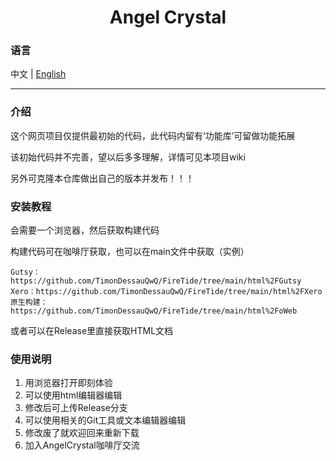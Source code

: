 <h1 align="center">Angel Crystal</h1>

### 语言

中文 | [English](./README.en.md)

----

### 介绍

这个网页项目仅提供最初始的代码，此代码内留有‘功能库’可留做功能拓展

该初始代码并不完善，望以后多多理解，详情可见本项目wiki

另外可克隆本仓库做出自己的版本并发布！！！

### 安装教程

会需要一个浏览器，然后获取构建代码

构建代码可在咖啡厅获取，也可以在main文件中获取（实例）

    Gutsy：https://github.com/TimonDessauQwQ/FireTide/tree/main/html%2FGutsy
    Xero：https://github.com/TimonDessauQwQ/FireTide/tree/main/html%2FXero
    原生构建：https://github.com/TimonDessauQwQ/FireTide/tree/main/html%2FoWeb

或者可以在Release里直接获取HTML文档

### 使用说明

1.  用浏览器打开即刻体验
2.  可以使用html编辑器编辑
3.  修改后可上传Release分支
4.  可以使用相关的Git工具或文本编辑器编辑
5.  修改废了就欢迎回来重新下载
6.  加入AngelCrystal咖啡厅交流

